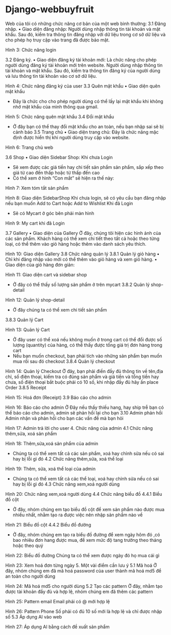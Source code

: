 # Django-webbuyfruit
Web của tôi có những chức năng cơ bản của một web bình thường:
3.1	Đăng nhập.
•	Giao diện đăng nhập:
Người dùng nhập thông tin tài khoản và mật khẩu. Sau đó, kiểm tra thông tin đăng nhập với dữ liệu trong cơ sở dữ liệu và cho phép họ truy cập vào trang đã được bảo mật.
 
Hình 3: Chức năng login

3.2	Đăng ký.
•	Giao diện đăng ký tài khoản mới:
Là chức năng cho phép người dùng đăng ký tài khoản mới trên website. Người dùng nhập thông tin tài khoản và mật khẩu. Sau đó, kiểm tra thông tin đăng ký của người dùng và lưu thông tin tài khoản vào cơ sở dữ liệu.
 
Hình 4: Chức năng đăng ký của user
3.3	Quên mật khẩu 
•	Giao diện quên mật khẩu
-	Đây là chức cho cho phép người dùng có thể lấy lại mật khẩu khi không nhớ mật khẩu của mình thông qua gmail.
 
Hình 5: Chức năng quên mật khẩu
3.4	Đổi mật khẩu	
 
-	Ở đây bạn có thể thay đổi mật khẩu cho an toàn, nếu bạn nhập sai sẽ bị cảnh báo
3.5	Trang chủ
•	Giao diện trang chủ:
Đây là chức năng mặc định được hiển thị khi người dùng truy cập vào website.

 
Hình 6: Trang chủ web

3.6	Shop
•	Giao diện Sidebar Shop:
Khi chưa Login
-	Sẽ xem được các giá tiền hay chi tiết sản phẩm  sản phẩm, sắp xếp theo giá từ cao đến thấp hoặc từ thấp đến cao
-	Có thể xem ở hình “Con mắt” sẽ hiện ra thế này:
 
Hình 7: Xem tóm tắt sản phẩm
 
Hình 8: Giao diện SidebarShop
Khi chưa login, sẽ có yêu cầu bạn đăng nhập nếu bạn muốn Add to Cart hoặc Add to Wishlist
Khi đã Login 
-	Sẽ có Mycart ở góc bên phải màn hình
 
Hình 9: My cart khi đã Login

3.7	Gallery
•	Giao diện của Gallery
Ở đây, chúng tôi hiện các hình ảnh của các sản phẩm. Khách hàng có thể xem chi tiết theo tất cả hoặc theo từng loại, có thể thêm vào giỏ hàng hoặc thêm vào danh sách yêu thích.
 
Hình 10: Giao diện Gallery
3.8	Chức năng quản lý
3.8.1	Quản lý giỏ hàng 
•	Chỉ khi đăng nhập vào mới có thể thêm vào giỏ hàng và xem giỏ hàng.
•	Giao diện của giỏ hàng đơn giản:
 
Hình 11: Giao diện cart và sidebar shop
-	Ở đây có thể thấy số lượng sản phẩm ở trên mycart
3.8.2	Quản lý shop-detail
 
Hình 12: Quản lý shop-detail
-	Ở đây chúng ta có thể xem chi tiết sản phẩm


3.8.3	Quản lý Cart
 
Hình 13: Quản lý Cart
-	Ở đây user có thể xoá nếu không muốn ở trong cart có thể đổi được số lượng (quantity) của hàng, có thể thấy được tổng giá trị đơn hàng trong cart
-	Nếu bạn muốn checkout, bạn phải tích vào những sản phẩm bạn muốn mua rồi sau đó checkout
3.8.4	Quản lý checkout
 
Hình 14: Quản lý Checkout
Ở đây, bạn phải điền đầy đủ thông tin về tên,địa chỉ, số điện thoại, kiểm tra có đúng sản phẩm và giá tiền và tổng tiền hay chưa, số điện thoại bắt buộc phải có 10 số, khi nhập đầy đủ hãy ấn place Order
3.8.5	Receipt
 
Hình 15: Hoá đơn (Receipt)
3.9	Báo cáo cho admin
 
Hình 16: Báo cáo cho admin
Ở Đây nếu thấy thiếu hang, hay ship trễ bạn có thể báo cáo cho admin, admin sẽ phản hồi lại cho bạn
3.10	Admin phản hồi
Admin nhận và phản hồi cho bạn các vấn đề mà bạn hỏi
 
Hình 17: Admin trả lời cho user
4.	Chức năng của admin 
4.1	Chức năng thêm,sửa, xoá sản phẩm
 
Hình 18: Thêm,sửa,xoá sản phẩm của admin
-	Chúng ta có thể xem tất cả các sản phẩm, xoá hay chỉnh sửa nếu có sai hay bị lỗi gì đó
4.2	Chức năng thêm,sửa, xoá thể loại
 
Hình 19: Thêm, sửa, xoá thể loại của admin
-	Chúng ta có thể xem tất cả các thể loại, xoá hay chỉnh sửa nếu có sai hay bị lỗi gì đó
4.3	Chức năng xem,xoá người dùng
 
Hình 20: Chức năng xem,xoá người dùng
4.4	Chức năng biểu đồ
4.4.1	Biểu đồ cột 
-	Ở đây, nhóm chúng em tạo biểu đồ cột để xem sản phẩm nào được mua nhiều nhất, nhằm tạo ra được việc nên nhập sản phẩm nào về
 
Hình 21: Biểu đồ cột
4.4.2	Biểu đồ đường
-	Ở đây, nhóm chúng em tạo ra biểu đồ đường để xem ngày hôm đó ,có bao nhiêu đơn hang được mua, để xem mức độ tang trưởng theo tháng hoặc theo quý
 
Hình 22: Biểu đồ đường
Chúng ta có thể xem được ngày đó họ mua cái gì
 
Hình 23: Xem hoá đơn từng ngày
5.	Một vài điểm cần lưu ý
5.1	Mã hoá
Ở đây, nhóm chúng em đã mã hoá password của user thành mã hoá md5 để an toàn cho người dùng
 
Hình 24: Mã hoá md5 cho người dùng
5.2	Tạo các pattern
Ở đây, nhằm tạo được tài khoản đầy đủ và hợp lệ, nhóm chúng em đã thêm các pattern 
 
Hình 25: Pattern email
Email phải có @ mới hợp lệ
 
Hình 26: Pattern Phone
Số phải có đủ 10 số mới là hợp lệ và chỉ được nhập số
5.3	Áp dụng AI vào web
 
Hình 27: Áp dụng AI bằng cách đề xuất sản phẩm
